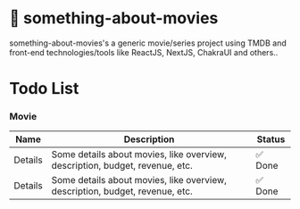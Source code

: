 # 🍿 something-about-movies
something-about-movies's a generic movie/series project using TMDB and front-end technologies/tools like ReactJS, NextJS, ChakraUI and others..

# Todo List
### Movie 

| Name | Description | Status |
| ---- | ----------- | ------ |
| Details | Some details about movies, like overview, description, budget, revenue, etc. | ✅ Done |
| Details | Some details about movies, like overview, description, budget, revenue, etc. | ✅ Done |
